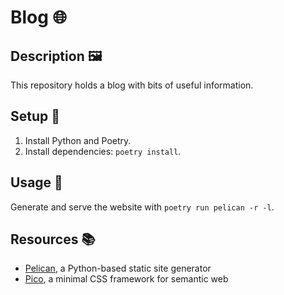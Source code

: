 # Blog 🌐

## Description 🖼️

This repository holds a blog with bits of useful information.

## Setup 🔧

1. Install Python and Poetry.
2. Install dependencies: `poetry install`.

## Usage 🧰

Generate and serve the website with `poetry run pelican -r -l`.

## Resources 📚

- [Pelican](https://getpelican.com), a Python-based static site generator
- [Pico](https://picocss.com), a minimal CSS framework for semantic web
